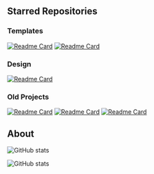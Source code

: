## Starred Repositories

### Templates
[![Readme Card](https://github-readme-stats.vercel.app/api/pin/?username=kiblitz&repo=rust-sdl2-template&bg_color=0A0C10&title_color=69A9EC&text_color=F0F3F6&icon_color=F0F3F6&border_color=7A828E)](https://github.com/kiblitz/rust-sdl2-template)
[![Readme Card](https://github-readme-stats.vercel.app/api/pin/?username=kiblitz&repo=ts-canvas-template&bg_color=0A0C10&title_color=69A9EC&text_color=F0F3F6&icon_color=F0F3F6&border_color=7A828E)](https://github.com/kiblitz/ts-canvas-template)

### Design
[![Readme Card](https://github-readme-stats.vercel.app/api/pin/?username=kiblitz&repo=enigma-rotor&bg_color=0A0C10&title_color=69A9EC&text_color=F0F3F6&icon_color=F0F3F6&border_color=7A828E)](https://github.com/kiblitz/enigma-rotor)

### Old Projects
[![Readme Card](https://github-readme-stats.vercel.app/api/pin/?username=kiblitz&repo=bullet-backlog&bg_color=0A0C10&title_color=69A9EC&text_color=F0F3F6&icon_color=F0F3F6&border_color=7A828E)](https://github.com/kiblitz/bullet-backlog)
[![Readme Card](https://github-readme-stats.vercel.app/api/pin/?username=kiblitz&repo=wifi-comms-handler&bg_color=0A0C10&title_color=69A9EC&text_color=F0F3F6&icon_color=F0F3F6&border_color=7A828E)](https://github.com/kiblitz/wifi-comms-handler)
[![Readme Card](https://github-readme-stats.vercel.app/api/pin/?username=kiblitz&repo=stack-calculator&bg_color=0A0C10&title_color=69A9EC&text_color=F0F3F6&icon_color=F0F3F6&border_color=7A828E)](https://github.com/kiblitz/stack-calculator)

## About
![GitHub stats](https://github-readme-stats.vercel.app/api?username=kiblitz&bg_color=0A0C10&text_color=F0F3F6&icon_color=F0F3F6&border_color=7A828E&hide_title=true&show_icons=true)

![GitHub stats](https://github-readme-stats.vercel.app/api/top-langs/?username=kiblitz&bg_color=0A0C10&text_color=F0F3F6&icon_color=F0F3F6&border_color=7A828E&hide_title=true&langs_count=10)

